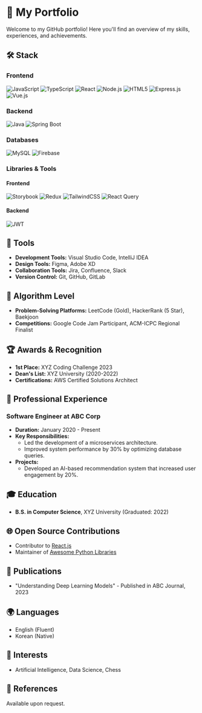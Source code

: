 # 🚀 My Portfolio

Welcome to my GitHub portfolio! Here you'll find an overview of my skills, experiences, and achievements.

## 🛠️ Stack

### Frontend
![JavaScript](https://img.shields.io/badge/javascript-%23323330.svg?style=for-the-badge&logo=javascript&logoColor=%23F7DF1E)
![TypeScript](https://img.shields.io/badge/typescript-%23007ACC.svg?style=for-the-badge&logo=typescript&logoColor=white)
![React](https://img.shields.io/badge/react-%2320232a.svg?style=for-the-badge&logo=react&logoColor=%2361DAFB)
![Node.js](https://img.shields.io/badge/node.js-6DA55F?style=for-the-badge&logo=node.js&logoColor=white)
![HTML5](https://img.shields.io/badge/html5-%23E34F26.svg?style=for-the-badge&logo=html5&logoColor=white)
![Express.js](https://img.shields.io/badge/express.js-%23404d59.svg?style=for-the-badge&logo=express&logoColor=%2361DAFB)
![Vue.js](https://img.shields.io/badge/vuejs-%2335495e.svg?style=for-the-badge&logo=vuedotjs&logoColor=%234FC08D)

### Backend
![Java](https://img.shields.io/badge/java-%23ED8B00.svg?style=for-the-badge&logo=java&logoColor=white)
![Spring Boot](https://img.shields.io/badge/springboot-%236DB33F.svg?style=for-the-badge&logo=springboot&logoColor=white)

### Databases
![MySQL](https://img.shields.io/badge/mysql-4479A1.svg?style=for-the-badge&logo=mysql&logoColor=white)
![Firebase](https://img.shields.io/badge/firebase-a08021?style=for-the-badge&logo=firebase&logoColor=ffcd34)

### Libraries & Tools
#### Frontend
![Storybook](https://img.shields.io/badge/-Storybook-FF4785?style=for-the-badge&logo=storybook&logoColor=white)
![Redux](https://img.shields.io/badge/redux-%23593d88.svg?style=for-the-badge&logo=redux&logoColor=white)
![TailwindCSS](https://img.shields.io/badge/tailwindcss-%2338B2AC.svg?style=for-the-badge&logo=tailwind-css&logoColor=white)
![React Query](https://img.shields.io/badge/-React%20Query-FF4154?style=for-the-badge&logo=react%20query&logoColor=white)

#### Backend
![JWT](https://img.shields.io/badge/JWT-black?style=for-the-badge&logo=JSON%20web%20tokens)

## 🧰 Tools
- **Development Tools:** Visual Studio Code, IntelliJ IDEA
- **Design Tools:** Figma, Adobe XD
- **Collaboration Tools:** Jira, Confluence, Slack
- **Version Control:** Git, GitHub, GitLab

## 🧩 Algorithm Level
- **Problem-Solving Platforms:** LeetCode (Gold), HackerRank (5 Star), Baekjoon
- **Competitions:** Google Code Jam Participant, ACM-ICPC Regional Finalist

## 🏆 Awards & Recognition
- **1st Place:** XYZ Coding Challenge 2023
- **Dean's List:** XYZ University (2020-2022)
- **Certifications:** AWS Certified Solutions Architect

## 💼 Professional Experience
### Software Engineer at ABC Corp
- **Duration:** January 2020 - Present
- **Key Responsibilities:** 
  - Led the development of a microservices architecture.
  - Improved system performance by 30% by optimizing database queries.
- **Projects:**
  - Developed an AI-based recommendation system that increased user engagement by 20%.

## 🎓 Education
- **B.S. in Computer Science**, XYZ University (Graduated: 2022)

## 🌐 Open Source Contributions
- Contributor to [React.js](https://github.com/facebook/react)
- Maintainer of [Awesome Python Libraries](https://github.com/yourusername/awesome-python-libraries)

## 📝 Publications
- "Understanding Deep Learning Models" - Published in ABC Journal, 2023

## 🌍 Languages
- English (Fluent)
- Korean (Native)

## 🎯 Interests
- Artificial Intelligence, Data Science, Chess

## 🔗 References
Available upon request.

